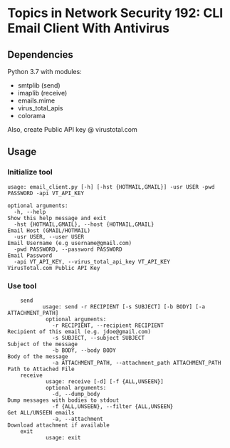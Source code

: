 # Topics in Network Security 192: CLI Email Client With Antivirus

## Dependencies

Python 3.7 with modules: 
  - smtplib (send) 
  - imaplib (receive) 
  - emails.mime 
  - virus_total_apis 
  - colorama

Also, create Public API key @ virustotal.com

## Usage

### Initialize tool

```
usage: email_client.py [-h] [-hst {HOTMAIL,GMAIL}] -usr USER -pwd PASSWORD -api VT_API_KEY

optional arguments:
  -h, --help                                                            Show this help message and exit
  -hst {HOTMAIL,GMAIL}, --host {HOTMAIL,GMAIL}                          Email Host (GMAIL/HOTMAIL)
  -usr USER, --user USER                                                Email Username (e.g username@gmail.com)
  -pwd PASSWORD, --password PASSWORD                                    Email Password
  -api VT_API_KEY, --virus_total_api_key VT_API_KEY                     VirusTotal.com Public API Key
```

### Use tool

```
    send
           usage: send -r RECIPIENT [-s SUBJECT] [-b BODY] [-a ATTACHMENT_PATH]
            optional arguments:
              -r RECIPIENT, --recipient RECIPIENT                       Recipient of this email (e.g. jdoe@gmail.com)
              -s SUBJECT, --subject SUBJECT                             Subject of the message
              -b BODY, --body BODY                                      Body of the message
              -a ATTACHMENT_PATH, --attachment_path ATTACHMENT_PATH     Path to Attached File
    receive
            usage: receive [-d] [-f {ALL,UNSEEN}]
            optional arguments:
              -d, --dump_body                                           Dump messages with bodies to stdout
              -f {ALL,UNSEEN}, --filter {ALL,UNSEEN}                    Get ALL/UNSEEN emails
              -a, --attachment                                          Download attachment if available
    exit
            usage: exit
```

